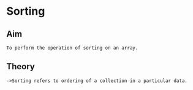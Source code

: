 # Sorting
## Aim
    To perform the operation of sorting on an array.
## Theory
    ->Sorting refers to ordering of a collection in a particular data.
